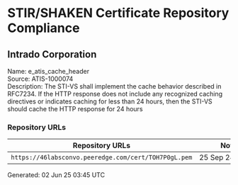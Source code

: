 # STIR/SHAKEN Certificate Repository Compliance

## Intrado Corporation

Name: e_atis_cache_header\
Source: ATIS-1000074\
Description: The STI-VS shall implement the cache behavior described in RFC7234. If the HTTP response does not include any recognized caching directives or indicates caching for less than 24 hours, then the STI-VS should cache the HTTP response for 24 hours
### Repository URLs

| Repository URLs | Not After |  Problems | Link |
|-----------------|-----------|-----------|------|
| `https://46labsconvo.peeredge.com/cert/TOH7P0gL.pem` | 25&#160;Sep&#160;24&#160;15:26&#160;UTC | true | [view](../../REPOS/d27f8f58fdcb472378105cc8a045c508c683e278/README.md) |


Generated: 02 Jun 25 03:45 UTC